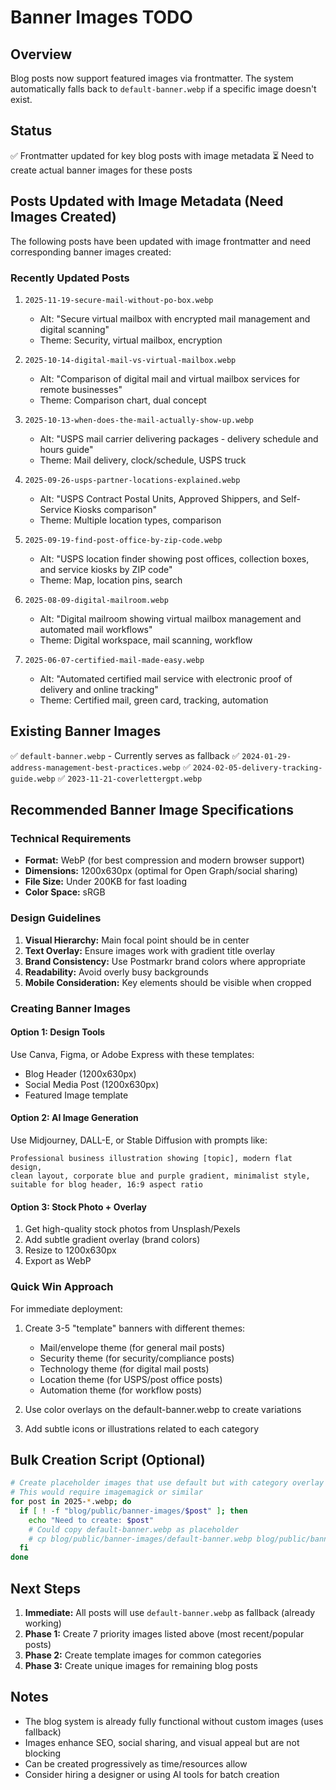 # Banner Images TODO

## Overview
Blog posts now support featured images via frontmatter. The system automatically falls back to `default-banner.webp` if a specific image doesn't exist.

## Status
✅ Frontmatter updated for key blog posts with image metadata
⏳ Need to create actual banner images for these posts

## Posts Updated with Image Metadata (Need Images Created)

The following posts have been updated with image frontmatter and need corresponding banner images created:

### Recently Updated Posts
1. `2025-11-19-secure-mail-without-po-box.webp`
   - Alt: "Secure virtual mailbox with encrypted mail management and digital scanning"
   - Theme: Security, virtual mailbox, encryption

2. `2025-10-14-digital-mail-vs-virtual-mailbox.webp`
   - Alt: "Comparison of digital mail and virtual mailbox services for remote businesses"
   - Theme: Comparison chart, dual concept

3. `2025-10-13-when-does-the-mail-actually-show-up.webp`
   - Alt: "USPS mail carrier delivering packages - delivery schedule and hours guide"
   - Theme: Mail delivery, clock/schedule, USPS truck

4. `2025-09-26-usps-partner-locations-explained.webp`
   - Alt: "USPS Contract Postal Units, Approved Shippers, and Self-Service Kiosks comparison"
   - Theme: Multiple location types, comparison

5. `2025-09-19-find-post-office-by-zip-code.webp`
   - Alt: "USPS location finder showing post offices, collection boxes, and service kiosks by ZIP code"
   - Theme: Map, location pins, search

6. `2025-08-09-digital-mailroom.webp`
   - Alt: "Digital mailroom showing virtual mailbox management and automated mail workflows"
   - Theme: Digital workspace, mail scanning, workflow

7. `2025-06-07-certified-mail-made-easy.webp`
   - Alt: "Automated certified mail service with electronic proof of delivery and online tracking"
   - Theme: Certified mail, green card, tracking, automation

## Existing Banner Images
✅ `default-banner.webp` - Currently serves as fallback
✅ `2024-01-29-address-management-best-practices.webp`
✅ `2024-02-05-delivery-tracking-guide.webp`
✅ `2023-11-21-coverlettergpt.webp`

## Recommended Banner Image Specifications

### Technical Requirements
- **Format:** WebP (for best compression and modern browser support)
- **Dimensions:** 1200x630px (optimal for Open Graph/social sharing)
- **File Size:** Under 200KB for fast loading
- **Color Space:** sRGB

### Design Guidelines
1. **Visual Hierarchy:** Main focal point should be in center
2. **Text Overlay:** Ensure images work with gradient title overlay
3. **Brand Consistency:** Use Postmarkr brand colors where appropriate
4. **Readability:** Avoid overly busy backgrounds
5. **Mobile Consideration:** Key elements should be visible when cropped

### Creating Banner Images

#### Option 1: Design Tools
Use Canva, Figma, or Adobe Express with these templates:
- Blog Header (1200x630px)
- Social Media Post (1200x630px)
- Featured Image template

#### Option 2: AI Image Generation
Use Midjourney, DALL-E, or Stable Diffusion with prompts like:
```
Professional business illustration showing [topic], modern flat design, 
clean layout, corporate blue and purple gradient, minimalist style, 
suitable for blog header, 16:9 aspect ratio
```

#### Option 3: Stock Photo + Overlay
1. Get high-quality stock photos from Unsplash/Pexels
2. Add subtle gradient overlay (brand colors)
3. Resize to 1200x630px
4. Export as WebP

### Quick Win Approach
For immediate deployment:
1. Create 3-5 "template" banners with different themes:
   - Mail/envelope theme (for general mail posts)
   - Security theme (for security/compliance posts)
   - Technology theme (for digital mail posts)
   - Location theme (for USPS/post office posts)
   - Automation theme (for workflow posts)

2. Use color overlays on the default-banner.webp to create variations
3. Add subtle icons or illustrations related to each category

## Bulk Creation Script (Optional)

```bash
# Create placeholder images that use default but with category overlay
# This would require imagemagick or similar
for post in 2025-*.webp; do
  if [ ! -f "blog/public/banner-images/$post" ]; then
    echo "Need to create: $post"
    # Could copy default-banner.webp as placeholder
    # cp blog/public/banner-images/default-banner.webp blog/public/banner-images/$post
  fi
done
```

## Next Steps

1. **Immediate:** All posts will use `default-banner.webp` as fallback (already working)
2. **Phase 1:** Create 7 priority images listed above (most recent/popular posts)
3. **Phase 2:** Create template images for common categories
4. **Phase 3:** Create unique images for remaining blog posts

## Notes
- The blog system is already fully functional without custom images (uses fallback)
- Images enhance SEO, social sharing, and visual appeal but are not blocking
- Can be created progressively as time/resources allow
- Consider hiring a designer or using AI tools for batch creation



